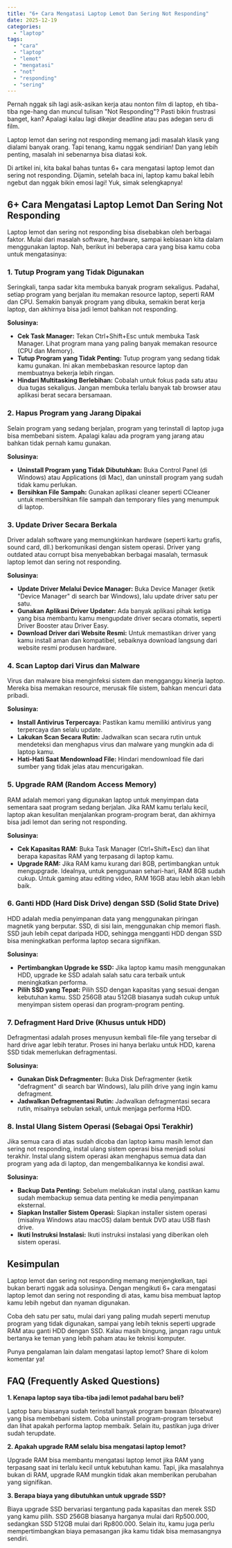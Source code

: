 ```yaml
---
title: "6+ Cara Mengatasi Laptop Lemot Dan Sering Not Responding"
date: 2025-12-19
categories: 
  - "laptop"
tags: 
  - "cara"
  - "laptop"
  - "lemot"
  - "mengatasi"
  - "not"
  - "responding"
  - "sering"
---
```


Pernah nggak sih lagi asik-asikan kerja atau nonton film di laptop, eh tiba-tiba nge-hang dan muncul tulisan "Not Responding"? Pasti bikin frustrasi banget, kan? Apalagi kalau lagi dikejar deadline atau pas adegan seru di film.

Laptop lemot dan sering not responding memang jadi masalah klasik yang dialami banyak orang. Tapi tenang, kamu nggak sendirian! Dan yang lebih penting, masalah ini sebenarnya bisa diatasi kok.

Di artikel ini, kita bakal bahas tuntas 6+ cara mengatasi laptop lemot dan sering not responding. Dijamin, setelah baca ini, laptop kamu bakal lebih ngebut dan nggak bikin emosi lagi! Yuk, simak selengkapnya!

## 6+ Cara Mengatasi Laptop Lemot Dan Sering Not Responding

Laptop lemot dan sering not responding bisa disebabkan oleh berbagai faktor. Mulai dari masalah software, hardware, sampai kebiasaan kita dalam menggunakan laptop. Nah, berikut ini beberapa cara yang bisa kamu coba untuk mengatasinya:

### 1\. Tutup Program yang Tidak Digunakan

Seringkali, tanpa sadar kita membuka banyak program sekaligus. Padahal, setiap program yang berjalan itu memakan resource laptop, seperti RAM dan CPU. Semakin banyak program yang dibuka, semakin berat kerja laptop, dan akhirnya bisa jadi lemot bahkan not responding.

**Solusinya:**

- **Cek Task Manager:** Tekan Ctrl+Shift+Esc untuk membuka Task Manager. Lihat program mana yang paling banyak memakan resource (CPU dan Memory).
- **Tutup Program yang Tidak Penting:** Tutup program yang sedang tidak kamu gunakan. Ini akan membebaskan resource laptop dan membuatnya bekerja lebih ringan.
- **Hindari Multitasking Berlebihan:** Cobalah untuk fokus pada satu atau dua tugas sekaligus. Jangan membuka terlalu banyak tab browser atau aplikasi berat secara bersamaan.

### 2\. Hapus Program yang Jarang Dipakai

Selain program yang sedang berjalan, program yang terinstall di laptop juga bisa membebani sistem. Apalagi kalau ada program yang jarang atau bahkan tidak pernah kamu gunakan.

**Solusinya:**

- **Uninstall Program yang Tidak Dibutuhkan:** Buka Control Panel (di Windows) atau Applications (di Mac), dan uninstall program yang sudah tidak kamu perlukan.
- **Bersihkan File Sampah:** Gunakan aplikasi cleaner seperti CCleaner untuk membersihkan file sampah dan temporary files yang menumpuk di laptop.

### 3\. Update Driver Secara Berkala

Driver adalah software yang memungkinkan hardware (seperti kartu grafis, sound card, dll.) berkomunikasi dengan sistem operasi. Driver yang outdated atau corrupt bisa menyebabkan berbagai masalah, termasuk laptop lemot dan sering not responding.

**Solusinya:**

- **Update Driver Melalui Device Manager:** Buka Device Manager (ketik "Device Manager" di search bar Windows), lalu update driver satu per satu.
- **Gunakan Aplikasi Driver Updater:** Ada banyak aplikasi pihak ketiga yang bisa membantu kamu mengupdate driver secara otomatis, seperti Driver Booster atau Driver Easy.
- **Download Driver dari Website Resmi:** Untuk memastikan driver yang kamu install aman dan kompatibel, sebaiknya download langsung dari website resmi produsen hardware.

### 4\. Scan Laptop dari Virus dan Malware

Virus dan malware bisa menginfeksi sistem dan mengganggu kinerja laptop. Mereka bisa memakan resource, merusak file sistem, bahkan mencuri data pribadi.

**Solusinya:**

- **Install Antivirus Terpercaya:** Pastikan kamu memiliki antivirus yang terpercaya dan selalu update.
- **Lakukan Scan Secara Rutin:** Jadwalkan scan secara rutin untuk mendeteksi dan menghapus virus dan malware yang mungkin ada di laptop kamu.
- **Hati-Hati Saat Mendownload File:** Hindari mendownload file dari sumber yang tidak jelas atau mencurigakan.

### 5\. Upgrade RAM (Random Access Memory)

RAM adalah memori yang digunakan laptop untuk menyimpan data sementara saat program sedang berjalan. Jika RAM kamu terlalu kecil, laptop akan kesulitan menjalankan program-program berat, dan akhirnya bisa jadi lemot dan sering not responding.

**Solusinya:**

- **Cek Kapasitas RAM:** Buka Task Manager (Ctrl+Shift+Esc) dan lihat berapa kapasitas RAM yang terpasang di laptop kamu.
- **Upgrade RAM:** Jika RAM kamu kurang dari 8GB, pertimbangkan untuk mengupgrade. Idealnya, untuk penggunaan sehari-hari, RAM 8GB sudah cukup. Untuk gaming atau editing video, RAM 16GB atau lebih akan lebih baik.

### 6\. Ganti HDD (Hard Disk Drive) dengan SSD (Solid State Drive)

HDD adalah media penyimpanan data yang menggunakan piringan magnetik yang berputar. SSD, di sisi lain, menggunakan chip memori flash. SSD jauh lebih cepat daripada HDD, sehingga mengganti HDD dengan SSD bisa meningkatkan performa laptop secara signifikan.

**Solusinya:**

- **Pertimbangkan Upgrade ke SSD:** Jika laptop kamu masih menggunakan HDD, upgrade ke SSD adalah salah satu cara terbaik untuk meningkatkan performa.
- **Pilih SSD yang Tepat:** Pilih SSD dengan kapasitas yang sesuai dengan kebutuhan kamu. SSD 256GB atau 512GB biasanya sudah cukup untuk menyimpan sistem operasi dan program-program penting.

### 7\. Defragment Hard Drive (Khusus untuk HDD)

Defragmentasi adalah proses menyusun kembali file-file yang tersebar di hard drive agar lebih teratur. Proses ini hanya berlaku untuk HDD, karena SSD tidak memerlukan defragmentasi.

**Solusinya:**

- **Gunakan Disk Defragmenter:** Buka Disk Defragmenter (ketik "defragment" di search bar Windows), lalu pilih drive yang ingin kamu defragment.
- **Jadwalkan Defragmentasi Rutin:** Jadwalkan defragmentasi secara rutin, misalnya sebulan sekali, untuk menjaga performa HDD.

### 8\. Instal Ulang Sistem Operasi (Sebagai Opsi Terakhir)

Jika semua cara di atas sudah dicoba dan laptop kamu masih lemot dan sering not responding, instal ulang sistem operasi bisa menjadi solusi terakhir. Instal ulang sistem operasi akan menghapus semua data dan program yang ada di laptop, dan mengembalikannya ke kondisi awal.

**Solusinya:**

- **Backup Data Penting:** Sebelum melakukan instal ulang, pastikan kamu sudah membackup semua data penting ke media penyimpanan eksternal.
- **Siapkan Installer Sistem Operasi:** Siapkan installer sistem operasi (misalnya Windows atau macOS) dalam bentuk DVD atau USB flash drive.
- **Ikuti Instruksi Instalasi:** Ikuti instruksi instalasi yang diberikan oleh sistem operasi.

## Kesimpulan

Laptop lemot dan sering not responding memang menjengkelkan, tapi bukan berarti nggak ada solusinya. Dengan mengikuti 6+ cara mengatasi laptop lemot dan sering not responding di atas, kamu bisa membuat laptop kamu lebih ngebut dan nyaman digunakan.

Coba deh satu per satu, mulai dari yang paling mudah seperti menutup program yang tidak digunakan, sampai yang lebih teknis seperti upgrade RAM atau ganti HDD dengan SSD. Kalau masih bingung, jangan ragu untuk bertanya ke teman yang lebih paham atau ke teknisi komputer.

Punya pengalaman lain dalam mengatasi laptop lemot? Share di kolom komentar ya!

## FAQ (Frequently Asked Questions)

**1\. Kenapa laptop saya tiba-tiba jadi lemot padahal baru beli?**

Laptop baru biasanya sudah terinstall banyak program bawaan (bloatware) yang bisa membebani sistem. Coba uninstall program-program tersebut dan lihat apakah performa laptop membaik. Selain itu, pastikan juga driver sudah terupdate.

**2\. Apakah upgrade RAM selalu bisa mengatasi laptop lemot?**

Upgrade RAM bisa membantu mengatasi laptop lemot jika RAM yang terpasang saat ini terlalu kecil untuk kebutuhan kamu. Tapi, jika masalahnya bukan di RAM, upgrade RAM mungkin tidak akan memberikan perubahan yang signifikan.

**3\. Berapa biaya yang dibutuhkan untuk upgrade SSD?**

Biaya upgrade SSD bervariasi tergantung pada kapasitas dan merek SSD yang kamu pilih. SSD 256GB biasanya harganya mulai dari Rp500.000, sedangkan SSD 512GB mulai dari Rp800.000. Selain itu, kamu juga perlu mempertimbangkan biaya pemasangan jika kamu tidak bisa memasangnya sendiri.
